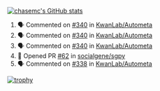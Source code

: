 [![chasemc's GitHub stats](https://github-readme-stats.vercel.app/api?username=chasemc)](https://github.com/anuraghazra/github-readme-stats)


<!--START_SECTION:activity-->
1. 🗣 Commented on [#340](https://github.com/KwanLab/Autometa/pull/340#issuecomment-1677907315) in [KwanLab/Autometa](https://github.com/KwanLab/Autometa)
2. 🗣 Commented on [#340](https://github.com/KwanLab/Autometa/pull/340#issuecomment-1677906507) in [KwanLab/Autometa](https://github.com/KwanLab/Autometa)
3. 🗣 Commented on [#340](https://github.com/KwanLab/Autometa/pull/340#issuecomment-1673805895) in [KwanLab/Autometa](https://github.com/KwanLab/Autometa)
4. 💪 Opened PR [#62](https://github.com/socialgene/sgpy/pull/62) in [socialgene/sgpy](https://github.com/socialgene/sgpy)
5. 🗣 Commented on [#338](https://github.com/KwanLab/Autometa/pull/338#issuecomment-1671762273) in [KwanLab/Autometa](https://github.com/KwanLab/Autometa)
<!--END_SECTION:activity-->
[![trophy](https://github-profile-trophy.vercel.app/?username=chasemc)](https://github.com/ryo-ma/github-profile-trophy)

